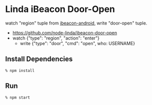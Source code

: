 Linda iBeacon Door-Open
=======================
watch "region" tuple from [ibeacon-android](https://github.com/node-linda/ibeacon-android), write "door-open" tuple.

- https://github.com/node-linda/ibeacon-door-open
- watch {"type": "region", "action": "enter"}
  - write {"type": "door", "cmd": "open", who: USERNAME}



## Install Dependencies

    % npm install


## Run

    % npm start
